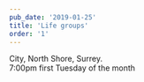 ```yaml
---
pub_date: '2019-01-25'
title: 'Life groups'
order: '1'
---
```


City, North Shore, Surrey.<br>
7:00pm first Tuesday of the month
